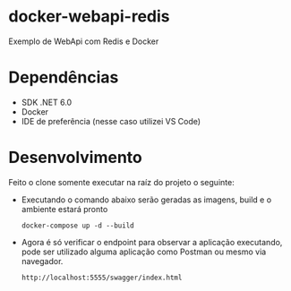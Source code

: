 # docker-webapi-redis
Exemplo de WebApi com Redis e Docker

# Dependências

- SDK .NET 6.0
- Docker
- IDE de preferência (nesse caso utilizei VS Code)

# Desenvolvimento

Feito o clone somente executar na raíz do projeto o seguinte:

- Executando o comando abaixo serão geradas as imagens, build e o ambiente estará pronto

    ```
    docker-compose up -d --build

- Agora é só verificar o endpoint para observar a aplicação executando, pode ser utilizado alguma aplicação como Postman ou mesmo via navegador.

    ```
    http://localhost:5555/swagger/index.html
    ```

